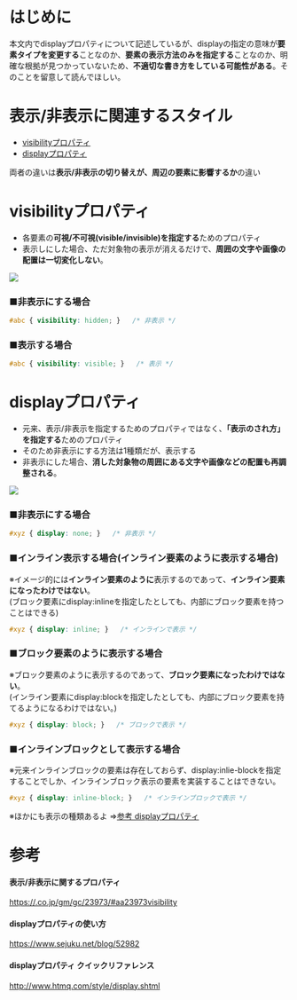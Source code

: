 # はじめに
本文内でdisplayプロパティについて記述しているが、displayの指定の意味が**要素タイプを変更する**ことなのか、**要素の表示方法のみを指定する**ことなのか、明確な根拠が見つかっていないため、**不適切な書き方をしている可能性がある**。そのことを留意して読んでほしい。

# 表示/非表示に関連するスタイル
- [visibilityプロパティ](#visibilityプロパティ)
- [displayプロパティ](#displayプロパティ)

両者の違いは**表示/非表示の切り替えが、周辺の要素に影響するか**の違い


# visibilityプロパティ
- 各要素の**可視/不可視(visible/invisible)を指定する**ためのプロパティ
- 表示しにした場合、ただ対象物の表示が消えるだけで、**周囲の文字や画像の配置は一切変化しない**。  
  
![](https://pro-aa.s3.ap-northeast-1.amazonaws.com/aa/gm/article/2/3/9/7/3/201807260041/visibilityimageL.png)
  
### ■非表示にする場合
```css
#abc { visibility: hidden; }   /* 非表示 */
```

### ■表示する場合
```css
#abc { visibility: visible; }   /* 表示 */
```

# displayプロパティ
- 元来、表示/非表示を指定するためのプロパティではなく、**「表示のされ方」を指定する**ためのプロパティ
- そのため非表示にする方法は1種類だが、表示する
- 非表示にした場合、**消した対象物の周囲にある文字や画像などの配置も再調整される**。  
  
![](https://pro-aa.s3.ap-northeast-1.amazonaws.com/aa/gm/article/2/3/9/7/3/201807260042/displayimageL.png)

### ■非表示にする場合
```css
#xyz { display: none; }   /* 非表示 */
```
### ■インライン表示する場合(インライン要素のように表示する場合)
※イメージ的には**インライン要素のように**表示するのであって、**インライン要素になったわけではない**。  
  (ブロック要素にdisplay:inlineを指定したとしても、内部にブロック要素を持つことはできる)
```css
#xyz { display: inline; }   /* インラインで表示 */
```

### ■ブロック要素のように表示する場合
※ブロック要素のように表示するのであって、**ブロック要素になったわけではない**。  
  (インライン要素にdisplay:blockを指定したとしても、内部にブロック要素を持てるようになるわけではない。)
```css
#xyz { display: block; }   /* ブロックで表示 */
```

### ■インラインブロックとして表示する場合
※元来インラインブロックの要素は存在しておらず、display:inlie-blockを指定することでしか、インラインブロック表示の要素を実装することはできない。
```css
#xyz { display: inline-block; }   /* インラインブロックで表示 */
```

※ほかにも表示の種類あるよ ⇒[参考 displayプロパティ](#http://www.htmq.com/style/display.shtml)

# 参考
#### 表示/非表示に関するプロパティ
[https://.co.jp/gm/gc/23973/#aa23973visibility](https://.co.jp/gm/gc/23973/#aa23973visibility)

#### displayプロパティの使い方
https://www.sejuku.net/blog/52982

#### displayプロパティ クイックリファレンス
http://www.htmq.com/style/display.shtml
